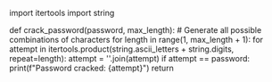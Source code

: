 import itertools
import string

def crack_password(password, max_length):
    # Generate all possible combinations of characters
    for length in range(1, max_length + 1):
        for attempt in itertools.product(string.ascii_letters + string.digits, repeat=length):
            attempt = ''.join(attempt)
            if attempt == password:
                print(f"Password cracked: {attempt}")
                return
